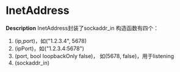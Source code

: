 # InetAddress
**Description**
InetAddress封装了sockaddr_in
构造函数有四个：
1. (ip,port)，如("1.2.3.4", 5678)
2. (ipPort)，如("1.2.3.4:5678")
3. (port, bool loopbackOnly false)， 如(5678, false)，用于listening
4. (sockaddr_in)